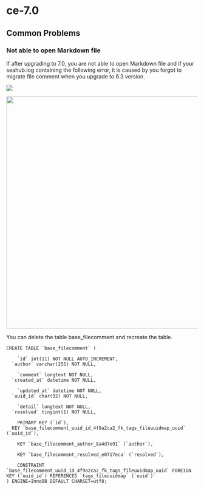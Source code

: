 # ce-7.0

## Common Problems

### Not able to open Markdown file

If after upgrading to 7.0, you are not able to open Markdown file and if your seahub.log containing the following error, it is caused by you forgot to migrate file comment when you upgrade to 6.3 version.

![](https://download.seafile.com/lib/1bf61316-c5e2-44ab-88d9-a81c3b2b6890/file/images/auto-upload/image-1558745192334.png?raw=1)

<img src="https://download.seafile.com/lib/1bf61316-c5e2-44ab-88d9-a81c3b2b6890/file/images/auto-upload/image-1558745374080.png?raw=1" height="null" width="611.609375" />

You can delete the table base_filecomment and recreate the table.

```
CREATE TABLE `base_filecomment` (  
    `id` int(11) NOT NULL AUTO_INCREMENT,  `author` varchar(255) NOT NULL,  
    `comment` longtext NOT NULL,  `created_at` datetime NOT NULL,  
    `updated_at` datetime NOT NULL,  `uuid_id` char(32) NOT NULL,  
    `detail` longtext NOT NULL,  `resolved` tinyint(1) NOT NULL,  
    PRIMARY KEY (`id`),  KEY `base_filecomment_uuid_id_4f9a2ca2_fk_tags_fileuuidmap_uuid` (`uuid_id`),  
    KEY `base_filecomment_author_8a4d7e91` (`author`),  
    KEY `base_filecomment_resolved_e0717eca` (`resolved`),  
    CONSTRAINT `base_filecomment_uuid_id_4f9a2ca2_fk_tags_fileuuidmap_uuid` FOREIGN KEY (`uuid_id`) REFERENCES `tags_fileuuidmap` (`uuid`)
) ENGINE=InnoDB DEFAULT CHARSET=utf8;

```




